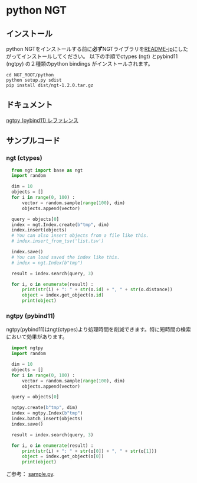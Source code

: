 
# python NGT


## インストール

python NGTをインストールする前に**必ず**NGTライブラリを[README-jp](../README-jp.md#build)にしたがってインストールしてください。
以下の手順でctypes (ngt) とpybind11 (ngtpy) の２種類のpython bindings がインストールされます。

```
cd NGT_ROOT/python
python setup.py sdist
pip install dist/ngt-1.2.0.tar.gz
```

## ドキュメント

[ngtpy (pybind11) レファレンス](README-ngtpy-jp.md)

## サンプルコード

### ngt (ctypes)

```python
  from ngt import base as ngt
  import random

  dim = 10
  objects = []
  for i in range(0, 100) :
      vector = random.sample(range(100), dim)
      objects.append(vector)

  query = objects[0]
  index = ngt.Index.create(b"tmp", dim)
  index.insert(objects)
  # You can also insert objects from a file like this.
  # index.insert_from_tsv('list.tsv') 

  index.save()
  # You can load saved the index like this.
  # index = ngt.Index(b"tmp")

  result = index.search(query, 3)

  for i, o in enumerate(result) :
      print(str(i) + ": " + str(o.id) + ", " + str(o.distance))
      object = index.get_object(o.id)
      print(object)
```

### ngtpy (pybind11)

ngtpy(pybind11)はngt(ctypes)より処理時間を削減できます。特に短時間の検索において効果があります。

```python
  import ngtpy
  import random

  dim = 10
  objects = []
  for i in range(0, 100) :
      vector = random.sample(range(100), dim)
      objects.append(vector)

  query = objects[0]

  ngtpy.create(b"tmp", dim)
  index = ngtpy.Index(b"tmp")
  index.batch_insert(objects)
  index.save()

  result = index.search(query, 3)

  for i, o in enumerate(result) :
      print(str(i) + ": " + str(o[0]) + ", " + str(o[1]))
      object = index.get_object(o[0])
      print(object)
```

ご参考： [sample.py](sample/sample.py).
